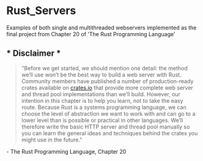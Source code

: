 # Rust_Servers
Examples of both single and multithreaded webservers implemented as the final project from Chapter 20 of 'The Rust Programming Language'

## * Disclaimer *
> "Before we get started, we should mention one detail: the method we’ll use won’t be the best way to build a web server with Rust. Community members have published a number of production-ready crates available on [crates.io](https://crates.io/) that provide more complete web server and thread pool implementations than we’ll build. However, our intention in this chapter is to help you learn, not to take the easy route. Because Rust is a systems programming language, we can choose the level of abstraction we want to work with and can go to a lower level than is possible or practical in other languages. We’ll therefore write the basic HTTP server and thread pool manually so you can learn the general ideas and techniques behind the crates you might use in the future." 

\- The Rust Programming Language, Chapter 20
